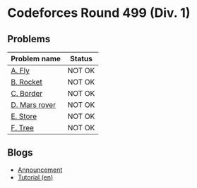 # Codeforces Round 499 (Div. 1)

## Problems

|Problem name|Status|
|------------|---------|
| [A. Fly](problems/A._Fly.md)|NOT OK|
| [B. Rocket](problems/B._Rocket.md)|NOT OK|
| [C. Border](problems/C._Border.md)|NOT OK|
| [D. Mars rover](problems/D._Mars_rover.md)|NOT OK|
| [E. Store](problems/E._Store.md)|NOT OK|
| [F. Tree](problems/F._Tree.md)|NOT OK|
## Blogs

- [Announcement](blogs/Announcement.md)
- [Tutorial (en)](blogs/Tutorial_(en).md)
